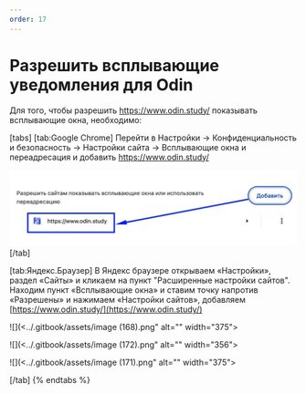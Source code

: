 ```yaml
---
order: 17
---
```


# Разрешить всплывающие уведомления для Odin

Для того, чтобы разрешить https://www.odin.study/ показывать всплывающие окна, необходимо:

[tabs]
[tab:Google Chrome]
Перейти в Настройки -> Конфиденциальность и безопасность -> Настройки сайта -> Всплывающие окна и переадресация  и добавить  https://www.odin.study/

![](<../.gitbook/assets/image (167).png>)
[/tab]

[tab:Яндекс.Браузер]
В Яндекс браузере открываем «Настройки», раздел «Сайты» и кликаем на пункт "Расширенные настройки сайтов". Находим пункт «Всплывающие окна» и ставим точку напротив «Разрешены» и нажимаем «Настройки сайтов», добавляем [https://www.odin.study/](https://www.odin.study/)

![](<../.gitbook/assets/image (168).png" alt="" width="375"><figcaption></figcaption></figure>

![](<../.gitbook/assets/image (172).png" alt="" width="356"><figcaption></figcaption></figure>

![](<../.gitbook/assets/image (171).png" alt="" width="375"><figcaption></figcaption></figure>
[/tab]
{% endtabs %}